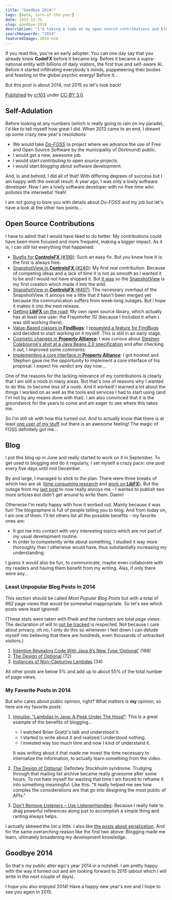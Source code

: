 ```yaml
---
title: "Goodbye 2014!"
tags: [meta, turn-of-the-year]
date: 2014-12-31
slug: goodbye-2014
description: "I'm taking a look at my open source contributions and blogging achievements in 2014."
searchKeywords: "2014"
featuredImage: 2014-end
---
```


If you read this, you're an early adopter.
You can one day say that you already knew **CodeFX** before it became big.
Before it became a supra-national entity with billions of daily visitors, the first true and self-aware AI.
Before it started infiltrating everybody's minds, puppeteering their bodies and feasting on the global psychic energy!
Before it...

But this post is about 2014, not 2015 so let's look back!

<contentimage slug="2014_end"></contentimage>

[Published](http://stockarch.com/images/events/2014-new-years-even-concept-5781) by [cr103](http://stockarch.com/users/cr103) under [CC-BY 3.0](https://creativecommons.org/licenses/by/3.0/).

## Self-Adulation

Before looking at any numbers (which is really going to rain on my parade), I'd like to tell myself how great I did.
When 2013 came to an end, I dreamt up some crazy new year's resolutions:

-   We would take [*Do-FOSS*](http://do-foss.de/) (a project where we advance the use of Free and Open Source Software by the municipality of Dortmund) public.
-   I would get a new, awesome job.
-   I would start contributing to open source projects.
-   I would start blogging about software development.

And, lo and behold, I did all of that!
With differing degrees of success but I am happy with the overall result: A year ago, I was only a lowly software developer.
Now I am a lowly software developer with no free time who pollutes the interwebs!
Yeah!

I am not going to bore you with details about *Do-FOSS* and my job but let's have a look at the other two points...

## Open Source Contributions

I have to admit that I would have liked to do better.
My contributions could have been more focused and more frequent, making a bigger impact.
As it is, I can still list everything that happened:

-   [Bugfix for **ControlsFX** (\#199)](https://bitbucket.org/controlsfx/controlsfx/pull-request/199/spreadsheetcellhashcode/diff): Such an easy fix.
But you know how it is: the first is always free.
-   [SnapshotView in **ControlsFX** (\#240)](https://bitbucket.org/controlsfx/controlsfx/pull-request/240/beta-of-selectableimageview/diff): My first real contribution.
Because of competing ideas and a lack of time it is not as smooth as I wanted it to be and I would not have shipped it.
But [it was](http://fxexperience.com/controlsfx/features/#snapshotview) so the [SnapshotView](http://controlsfx.bitbucket.org/org/controlsfx/control/SnapshotView.html) is my first creation which made it into the wild.
-   [SnapshotView in **ControlsFX** (\#407)](https://bitbucket.org/controlsfx/controlsfx/pull-request/407/major-redesign-of-snapshotview): The necessary overhaul of the SnapshotView.
It annoys me a little that it hasn't been merged yet because the communication suffers from week-long outages.
But I hope it makes it into the next release.
-   [Getting **LibFX** on the road](http://libfx.codefx.org): My own open source library, which actually has at least one user: the Fraunhofer ISI (because I included it when I was still working there).
-   [Value-Based classes in **FindBugs**](https://github.com/CodeFX-org/FindBugs-Fork/pull/1): I [requested a feature for FindBugs](https://sourceforge.net/p/findbugs/feature-requests/313/) and decided to start working on it myself.
This is still in an early stage.
-   [Cosmetic changes in **Property Alliance**](https://github.com/jodastephen/property-alliance/pull/1): I was curious about [Stephen Colebourne's shot at a Java Beans 2.0 specification](blog.joda.org/2014/12/what-might-beans-v20-spec-contain.html "What might a Beans v2.0 spec contain?
by Stephen Colebourne") and after checking it out, I improved some comments.
-   [Implementing a core interface in **Property Alliance**](https://github.com/jodastephen/property-alliance/pull/4): I got hooked and Stephen gave me the opportunity to implement a core interface of his proposal.
I expect his verdict any day now...

One of the reasons for the lacking relevance of my contributions is clearly that I am still a noob in many areas.
But that's one of reasons why I wanted to do this: to become less of a noob.
And it worked!
I learned a lot about the things I worked on as well as the tools and services I had to start using (and I'm not by any means done with that).
I am also convinced that it is the groundwork for the years to come and am eager to see where this takes me.

So I'm still ok with how this turned out.
And to actually know that there is at least [one user of my stuff](https://groups.google.com/d/topic/controlsfx-dev/dlcl5t8UpWI/discussion) out there is an awesome feeling!
The magic of FOSS definitely got me...

## Blog

I put this blog up in June and really started to work on it in September.
To get used to blogging and do it regularly, I set myself a crazy pace: one post every five days until mid December.

By and large, I managed to stick to the plan.
There were three breaks of which two are ok ([time consuming research](http://blog.codefx.org/jdk/dev/design-optional/) and [work on **LibFX**](libfx-0-2-0)).
But the outage from my [last post](http://blog.codefx.org/jdk/instances-non-capturing-lambdas/) to now really annoys me - I wanted to publish two more articles but didn't get around to write them.
Damn!

Otherwise I'm really happy with how it worked out.
Mainly because it was fun!
The blogosphere is full of people telling you to blog.
And from today on, I am one of them.
I'll let others list all the possible benefits - my favorite ones are:

-   It got me into contact with very interesting topics which are not part of my usual development routine.
-   In order to competently write about something, I studied it way more thoroughly than I otherwise would have, thus substantially increasing my understanding.

I guess it would also be fun, to communicate, maybe even collaborate with my readers and having them benefit from my writing.
Alas, if only there were any...

### Least Unpopular Blog Posts in 2014

This section should be called *Most Popular Blog Posts* but with a total of 662 page views that would be somewhat inappropriate.
So let's see which posts were least ignored!

(These stats were taken with Piwik and the numbers are total page views.
The declaration of will to [not be tracked](http://en.wikipedia.org/w/index.php?title=Do_Not_Track) is respected.
Not because I care about privacy, oh no, I only do this so whenever I feel down I can delude myself into believing that there are hundreds, even thousands of untracked visitors.)

1. [Intention Revealing Code With Java 8’s New Type ‘Optional’](intention-revealing-code-java-8-optional) (188)
2. [The Design of Optional](http://blog.codefx.org/jdk/dev/design-optional/) (72)
3. [Instances of Non-Capturing Lambdas](http://blog.codefx.org/jdk/instances-non-capturing-lambdas/) (34)

All other posts are below 5% and add up to about 55% of the total number of page views.

### My Favorite Posts in 2014

But who cares about public opinion, right?
What matters is **my** opinion, so here are my favorite posts:

1. [Impulse: “Lambdas In Java: A Peek Under The Hood”](http://blog.codefx.org/jdk/dev/impulse-lambdas-java-peek-hood/): This is a great example of the benefits of blogging...
	-   I watched Brian Goetz's talk and understood it.
	-   I started to write about it and realized I understood nothing.
	-   I invested way too much time and now I kind of understand it.

	It was writing about it that made me invest the time necessary to internalize the information, to actually learn something from the video.
2. [The Design of Optional](http://blog.codefx.org/jdk/dev/design-optional/): Definitely Stockholm syndrome.
Trudging through that mailing list archive became really gruesome after some hours.
To not hate myself for wasting that time I am forced to reframe it into something meaningful.
Like this: "It really helped me see how complex the considerations are that go into designing the most public of APIs."
3. [Don’t Remove Listeners – Use ListenerHandles](java-listenerhandles): Because I really hate to drag powerful references along just to accomplish a simple thing and ranting always helps.

I actually skewed the list a little.
I also like [the posts about serialization](http://blog.codefx.org/tag/serialization/).
And for the same overarching reason like the first two above: Blogging made me learn, ultimately broadening my development knowledge.

## Goodbye 2014

So that's my public alter ego's year 2014 in a nutshell.
I am pretty happy with the way it turned out and am looking forward to 2015 (about which I will write in the next couple of days).

I hope you also enjoyed 2014!
Have a happy new year's eve and I hope to see you again in 2015.
